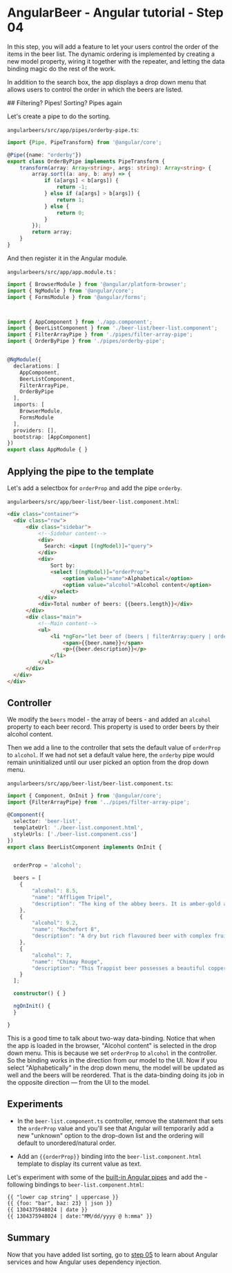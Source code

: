 # AngularBeer - Angular tutorial - Step 04 #

In this step, you will add a feature to let your users control the order of the items in the beer list. The dynamic ordering is implemented by creating a new model property, wiring it together with the repeater, and letting the data binding magic do the rest of the work.

In addition to the search box, the app displays a drop down menu that allows users to control the order in which the beers are listed.

## Filtering? Pipes! Sorting? Pipes again

Let's create a pipe to do the sorting.

`angularbeers/src/app/pipes/orderby-pipe.ts`:
```typescript
import {Pipe, PipeTransform} from '@angular/core';

@Pipe({name: "orderby"})
export class OrderByPipe implements PipeTransform {
    transform(array: Array<string>, args: string): Array<string> {
        array.sort((a: any, b: any) => {
            if (a[args] < b[args]) {
                return -1;
            } else if (a[args] > b[args]) {
                return 1;
            } else {
                return 0;
            }
        });
        return array;
    }
}
```

And then register it in the Angular module.

`angularbeers/src/app/app.module.ts` :
```typescript
import { BrowserModule } from '@angular/platform-browser';
import { NgModule } from '@angular/core';
import { FormsModule } from '@angular/forms';



import { AppComponent } from './app.component';
import { BeerListComponent } from './beer-list/beer-list.component';
import { FilterArrayPipe } from './pipes/filter-array-pipe';
import { OrderByPipe } from './pipes/orderby-pipe';


@NgModule({
  declarations: [
    AppComponent,
    BeerListComponent,
    FilterArrayPipe,
    OrderByPipe
  ],
  imports: [
    BrowserModule,
    FormsModule
  ],
  providers: [],
  bootstrap: [AppComponent]
})
export class AppModule { }
```

## Applying the pipe to the template

Let's add a selectbox for `orderProp` and add the pipe `orderby`.

`angularbeers/src/app/beer-list/beer-list.component.html`:

```html
<div class="container">
  <div class="row">
      <div class="sidebar">
          <!--Sidebar content-->
          <div>
            Search: <input [(ngModel)]="query">
          </div>
          <div>
              Sort by:
              <select [(ngModel)]="orderProp">
                  <option value="name">Alphabetical</option>
                  <option value="alcohol">Alcohol content</option>
              </select>
          </div>
          <div>Total number of beers: {{beers.length}}</div>
      </div>
      <div class="main">
          <!--Main content-->
          <ul>
              <li *ngFor="let beer of (beers | filterArray:query | orderby:orderProp)">
                  <span>{{beer.name}}</span>
                  <p>{{beer.description}}</p>
              </li>
          </ul>
      </div>
  </div>
</div>
```

## Controller

We modify the `beers` model - the array of beers - and added an `alcohol` property to each beer record. This property is used to order beers by their alcohol content.

Then we add a line to the controller that sets the default value of `orderProp` to `alcohol`. If we had not set a default value here, the `orderby` pipe would remain uninitialized until our user picked an option from the drop down menu.

`angularbeers/src/app/beer-list/beer-list.component.ts`:

```typescript
import { Component, OnInit } from '@angular/core';
import {FilterArrayPipe} from '../pipes/filter-array-pipe';

@Component({
  selector: 'beer-list',
  templateUrl: './beer-list.component.html',
  styleUrls: ['./beer-list.component.css']
})
export class BeerListComponent implements OnInit {


  orderProp = 'alcohol';

  beers = [
    {
        "alcohol": 8.5,
        "name": "Affligem Tripel",
        "description": "The king of the abbey beers. It is amber-gold and pours with a deep head and original aroma, delivering a complex, full bodied flavour. Pure enjoyment! Secondary fermentation in the bottle."
    },
    {
        "alcohol": 9.2,
        "name": "Rochefort 8",
        "description": "A dry but rich flavoured beer with complex fruity and spicy flavours."
    },
    {
        "alcohol": 7,
        "name": "Chimay Rouge",
        "description": "This Trappist beer possesses a beautiful coppery colour that makes it particularly attractive. Topped with a creamy head, it gives off a slight fruity apricot smell from the fermentation. The aroma felt in the mouth is a balance confirming the fruit nuances revealed to the sense of smell. This traditional Belgian beer is best savoured at cellar temperature "
    }
  ];

  constructor() { }

  ngOnInit() {
  }

}
```

This is a good time to talk about two-way data-binding. Notice that when the app is loaded in the browser, "Alcohol content" is selected in the drop down menu. This is because we set `orderProp` to `alcohol` in the controller. So the binding works in the direction from our model to the UI. Now if you select "Alphabetically" in the drop down menu, the model will be updated as well and the beers will be reordered. That is the data-binding doing its job in the opposite direction — from the UI to the model.


## Experiments

- In the `beer-list.component.ts` controller, remove the statement that sets the `orderProp` value and you'll see that Angular will temporarily add a new "unknown" option to the drop-down list and the ordering will default to unordered/natural order.

- Add an `{{orderProp}}` binding into the `beer-list.component.html` template to display its current value as text.

Let's experiment with some of the [built-in Angular pipes](https://angular.io/docs/ts/latest/guide/pipes.html) and add the - following bindings to `beer-list.component.html`:

```html
{{ "lower cap string" | uppercase }}
{{ {foo: "bar", baz: 23} | json }}
{{ 1304375948024 | date }}
{{ 1304375948024 | date:"MM/dd/yyyy @ h:mma" }}
```

## Summary

Now that you have added list sorting, go to [step 05](../step-05) to learn about Angular services and how Angular uses dependency injection.